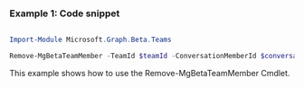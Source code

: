 ### Example 1: Code snippet

```powershell

Import-Module Microsoft.Graph.Beta.Teams

Remove-MgBetaTeamMember -TeamId $teamId -ConversationMemberId $conversationMemberId

```
This example shows how to use the Remove-MgBetaTeamMember Cmdlet.

